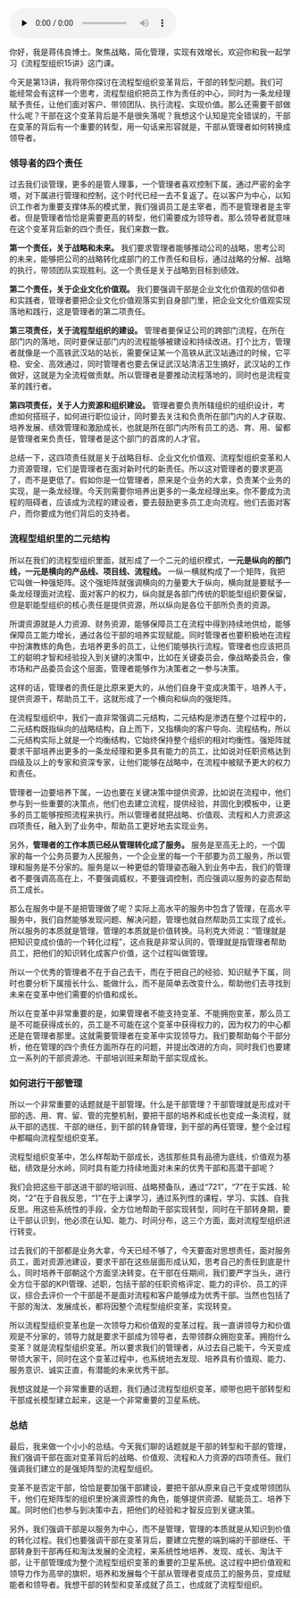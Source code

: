 <audio id="audio" title="13 | 人力资源管理：干部如何转型" controls="" preload="none"><source id="mp3" src="https://static001.geekbang.org/resource/audio/db/97/db1c4618fa8edbd4966ae76fe0f88a97.mp3"></audio>

你好，我是蒋伟良博士。聚焦战略，简化管理，实现有效增长。欢迎你和我一起学习《流程型组织15讲》这门课。

今天是第13讲，我将带你探讨在流程型组织变革背后，干部的转型问题。我们可能经常会有这样一个思考，流程型组织把员工作为责任的中心，同时为一条龙经理赋予责任，让他们面对客户、带领团队、执行流程、实现价值。那么还需要干部做什么呢？干部在这个变革背后是不是很失落呢？我想这个认知是完全错误的，干部在变革的背后有一个重要的转型，用一句话来形容就是，干部从管理者如何转换成领导者。

### 领导者的四个责任

过去我们谈管理，更多的是管人理事，一个管理者喜欢控制下属，通过严密的金字塔，对下属进行管理和控制，这个时代已经一去不复返了。在以客户为中心，以知识工作者为重要支撑体系的模式里，我们强调员工是主宰者，而不是管理者是主宰者。但是管理者恰恰是需要更高的转型，他们需要成为领导者。那么领导者就意味在这个变革背后新的四个责任，我们来数一数。

**第一个责任，关于战略和未来。** 我们要求管理者能够推动公司的战略，思考公司的未来，能够把公司的战略转化成部门的工作责任和目标，通过战略的分解、战略的执行，带领团队实现胜利。这一个责任是关于战略到目标到绩效。

**第二个责任，关于企业文化价值观。** 我们要强调干部是企业文化价值观的信仰者和实践者，管理者要把企业文化价值观落实到自身部门里，把企业文化价值观实现落地和践行，这是管理者的第二项责任。

**第三项责任，关于流程型组织的建设。** 管理者要保证公司的跨部门流程，在所在部门内的落地，同时要保证部门内的流程能够被建设和持续改进。打个比方，管理者就像是一个高铁武汉站的站长，需要保证某一个高铁从武汉站通过的时候，它平稳、安全、高效通过，同时管理者也要去保证武汉站清洁卫生搞好，武汉站的工作做好，这就是为全流程做贡献。所以管理者是要推动流程落地的，同时也是流程变革的践行者。

**第四项责任，关于人力资源和组织建设。** 管理者要负责所辖组织的组织设计，考虑如何搭班子，如何进行职位设计，同时要去关注和负责所在部门内的人才获取、培养发展、绩效管理和激励成长，也就是所在部门内所有员工的选、育、用、留都是管理者来负责任，管理者是这个部门的首席的人才官。

总结一下，这四项责任就是关于战略目标、企业文化价值观、流程型组织变革和人力资源管理，它们是管理者在面对新时代的新责任。所以这对管理者的要求更高了，而不是更低了。假如你是一位管理者，原来是个业务的大拿，负责某个业务的实现，是一条龙经理。今天则需要你培养出更多的一条龙经理出来。你不要成为流程的阻碍者，应该成为流程的建设者，要去鼓励更多员工走向流程。他们去面对客户，而你要成为他们背后的支持者。

### 流程型组织里的二元结构

所以在我们的流程型组织里面，就形成了一个二元的组织模式，**一元是纵向的部门线，一元是横向的产品线、项目线、流程线。** 一纵一横就构成了一个矩阵，我把它叫做一种强矩阵。这个强矩阵就强调横向的力量要大于纵向，横向就是要赋予一条龙经理面对流程、面对客户的权力，纵向就是各部门传统的职能型组织要保留，但是职能型组织的核心责任是提供资源，所以纵向是各位干部所负责的资源。

所谓资源就是人力资源、财务资源，能够保障员工在流程中得到持续地供给，能够保障员工能力增长，通过各位干部的培养实现赋能。同时管理者也要积极地在流程中扮演教练的角色，去培养更多的员工，让他们能够执行流程。管理者也应该把员工的聪明才智和经验投入到关键的决策中，比如在关键委员会，像战略委员会，像市场和产品委员会这个层面，管理者能够作为决策者之一参与决策。

这样的话，管理者的责任是比原来更大的，从他们自身干变成决策干，培养人干，提供资源干，帮助员工干，这就形成了一个横向和纵向的强矩阵。

在流程型组织中，我们一直非常强调二元结构，二元结构是渗透在整个过程中的，二元结构既指纵向的战略结构，自上而下，又指横向的客户导向、流程结构，所以二元结构实际上就是一个均衡结构，它始终保持整个组织的相对均衡性。强矩阵就要求干部培养出更多的一条龙经理和更多具有能力的员工，比如说对任职资格达到四级及以上的专家和资深专家，让他们能够在战略中，在流程中被赋予更大的权力和责任。

管理者一边要培养下属，一边也要在关键决策中提供资源，比如说在流程中，他们参与到一些重要的决策点，他们也去建立流程，提供经验，并固化到模板中，让更多的员工能够按照流程来执行。所以管理者就把战略、价值观、流程和人力资源这四项责任，融入到了业务中，帮助员工更好地去实现业务。

另外，**管理者的工作本质已经从管理转化成了服务。** 服务是至高无上的，一个国家的每一个公务员要为人民服务，一个企业里的每一个干部要为员工服务，所以管理和服务是不分家的。服务是以一种更低的管理姿态融入到业务中去，我们的管理者不要强调高高在上，不要强调威权，不要强调控制，而应强调以服务的姿态帮助员工成长。

那么在服务中是不是把管理做了呢？实际上高水平的服务中包含了管理，在高水平服务中，我们自然能够发现问题、解决问题，管理也就自然帮助员工实现了成长。所以服务的本质就是管理，管理的本质就是价值转换。马利克大师说：“管理就是把知识变成价值的一个转化过程”，这点我是非常认同的，管理就是指管理者帮助员工，把他们的知识转化成客户价值，这个过程叫做管理。

所以一个优秀的管理者不在于自己去干，而在于把自己的经验、知识赋予下属，同时也要分析下属擅长什么、能做什么，而不是简单去改变什么，帮助他们去寻找到未来在变革中他们需要的价值和成长。

所以在变革中非常重要的是，如果管理者不能支持变革、不能拥抱变革，那么员工是不可能获得成长的，员工是不可能在这个变革中获得权力的，因为权力的中心都还是在管理者那里。这就需要管理者在变革中实现领导力。我们要帮助每个干部分析，他在管理的四个责任方面所存在的问题，并提出改进的方向，同时我们也要建立一系列的干部资源池、干部培训班来帮助干部实现成长。

### 如何进行干部管理

所以一个非常重要的话题就是干部管理。什么是干部管理？干部管理就是形成对干部的选、用、育、留、管的完整机制，要把干部的培养和成长也变成一条流程，就从干部的选拔、干部的继任，到干部的转身管理，到干部的再任管理，整个全过程中都瞄向流程型组织变革。

流程型组织变革中，怎么样帮助干部成长，选拔那些具有品德为底线，价值观为基础，绩效是分水岭，同时具有能力持续地面对未来的优秀干部和高潜干部呢？

我们会把这些干部送进干部的培训班、战略预备队，通过“721”，“7”在于实践、轮岗，“2”在于自我反思，“1”在于上课学习，通过系列性的课程，学习、实践、自我反思。用这些系统性的手段，全方位地帮助干部实现转型，同时在干部转身期，要让干部认识到，他必须在认知、能力、时间分布，这三个方面，面对流程型组织进行转变。

过去我们的干部都是业务大拿，今天已经不够了，今天要面对思想责任，面对服务员工，面对资源池建设，要求干部在这些层面形成认知，思考自己的责任到底是什么，同时培养干部朝这个方面坚决转变。在干部在任期间，我们要严字当头，进行全方位干部的KPI管理、述职，包括干部的任职资格评定、能力的评价、员工的评议，综合去评价一个干部是不是面对流程和客户能够成为优秀干部。当然也包括了干部的淘汰、发展成长，都将因整个流程型组织变革，实现转变。

所以流程型组织变革也是一次领导力和价值观的变革过程。我一直讲领导力和价值观是不分家的，领导力就是要求干部成为领导者，去带领群众拥抱变革。拥抱什么变革？就是流程型组织变革。所以要求我们的管理者，从过去自己能干，今天变成带领大家干，同时在这个变革过程中，也系统地去发现、培养具有价值观、能力、服务意识、诚实正直，有潜能的未来优秀干部。

我想这就是一个非常重要的话题，我们通过流程型组织变革，顺带也把干部转型和干部成长模型建立起来，这是一个非常重要的卫星系统。

### 总结

最后，我来做一个小小的总结。今天我们聊的话题就是干部的转型和干部的管理，我们强调干部在面对变革背后的战略、价值观、流程和人力资源的四项责任。我们强调我们建立的是强矩阵型的流程型组织。

变革不是否定干部，恰恰是要加强干部建设，要把干部从原来自己干变成带领团队干，他们在矩阵型的组织里扮演资源性的角色，能够提供资源、赋能员工、培养下属。同时他们也参与到决策中去，把他们的经验和才智反应到关键决策。

另外，我们强调干部是以服务为中心，而不是管理，管理的本质就是从知识到价值的转化过程。我们也要强调干部在变革背后，要建立完整的端到端的干部继任、干部转身到干部再任和淘汰发展的全流程，来系统性地培养、发现、成长、淘汰干部，让干部管理成为整个流程型组织变革的重要的卫星系统。这过程中把价值观和领导力作为高举的旗帜，培养和发展每个干部从管理者变成员工的服务员，变成赋能者和领导者。我想干部的转型和变革成就了员工，也成就了流程型组织。

